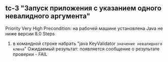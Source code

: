 ## tc-3 "Запуск приложения c указанием одного невалидного аргумента"
Priority Very High
Precondition: на рабочей машине установлена Java не ниже версии 8.0
Steps
1. в командной строке набрать "java KeyValidator `значение невалидного ключа`"
Ожидаемый результат: появляется сообщение о результате проверки - FAIL

